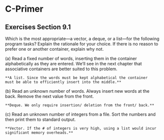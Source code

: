 # C-Primer

## Exercises Section 9.1
Which is the most appropriate—a vector, a deque, or a
list—for the following program tasks? Explain the rationale for your choice.
If there is no reason to prefer one or another container, explain why not.

(a) Read a fixed number of words, inserting them in the container
    alphabetically as they are entered. We’ll see in the next chapter that
    associative containers are better suited to this problem.  
    
    **A list. Since the words must be kept alphabetical the container
    must be able to efficiently insert into the middle.**

(b) Read an unknown number of words. Always insert new words at the
    back. Remove the next value from the front.  
    
    **Deque. We only require insertion/ deletion from the front/ back.**
    
(c) Read an unknown number of integers from a file. Sort the numbers and
    then print them to standard output.  
    
    **Vector. If the # of integers is very high, using a list would incur
    significant memory overheads.**
